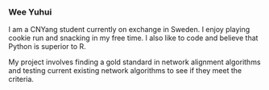 ### Wee Yuhui


I am a CNYang student currently on exchange in Sweden. I enjoy playing cookie run and snacking in my free time. I also like to code and believe that Python is superior to R.

My project involves finding a gold standard in network alignment algorithms and testing current existing network algorithms to see if they meet the criteria. 
